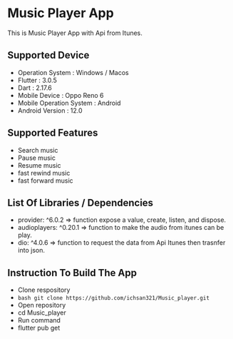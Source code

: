 # Music Player App

This is Music Player App with Api from Itunes.

## Supported Device

* Operation System : Windows / Macos
* Flutter : 3.0.5
* Dart : 2.17.6
* Mobile Device : Oppo Reno 6
* Mobile Operation System : Android
* Android Version : 12.0

## Supported Features

* Search music
* Pause music
* Resume music
* fast rewind music
* fast forward music



## List Of Libraries / Dependencies

* provider: ^6.0.2 => function expose a value, create, listen, and dispose.
* audioplayers: ^0.20.1 => function to make the audio from itunes can be play.
* dio: ^4.0.6 => function to request the data from Api Itunes then trasnfer into json.



## Instruction To Build The App

* Clone respository
* ```bash git clone https://github.com/ichsan321/Music_player.git ```
* Open repository
* cd Music_player
* Run command
* flutter pub get





